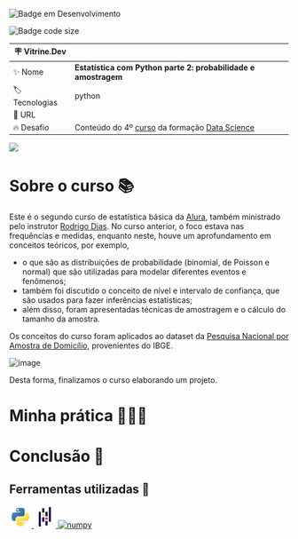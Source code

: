
![Badge em Desenvolvimento](http://img.shields.io/static/v1?label=STATUS&message=EM%20DESENVOLVIMENTO&color=GREEN&style=for-the-badge)

![Badge code size](https://img.shields.io/github/languages/code-size/fab-souza/estatistica-parte-2)

| :placard: Vitrine.Dev |    |
| -------------  | --- |
| :sparkles: Nome        | **Estatística com Python parte 2: probabilidade e amostragem**
| :label: Tecnologias | python
| :rocket: URL         | 
| :fire: Desafio     | Conteúdo do 4º [curso](https://www.alura.com.br/curso-online-estatistica-probabilidade-e-amostragem) da formação [Data Science](https://www.alura.com.br/formacao-data-science)

![](https://user-images.githubusercontent.com/67301805/236349468-3b024586-dcb1-48db-98fd-8779169a49e1.jpg#vitrinedev)


# Sobre o curso 📚

Este é o segundo curso de estatística básica da [Alura](https://www.alura.com.br/), também ministrado pelo instrutor [Rodrigo Dias](https://www.linkedin.com/in/rodrigo-fernando-dias-118181120/). No curso anterior, o foco estava nas frequências e medidas, enquanto neste, houve um aprofundamento em conceitos teóricos, por exemplo, 
- o que são as distribuições de probabilidade (binomial, de Poisson e normal) que são utilizadas para modelar diferentes eventos e fenômenos;
- também foi discutido o conceito de nível e intervalo de confiança, que são usados para fazer inferências estatísticas;
- além disso, foram apresentadas técnicas de amostragem e o cálculo do tamanho da amostra.  

Os conceitos do curso foram aplicados ao dataset da [Pesquisa Nacional por Amostra de Domicílio](https://www.ibge.gov.br/estatisticas/sociais/populacao/19897-sintese-de-indicadores-pnad2.html?=&t=microdados), provenientes do IBGE. 

![image](https://user-images.githubusercontent.com/67301805/236932527-88136f4d-4077-4419-81e4-6e36380afceb.png)

Desta forma, finalizamos o curso elaborando um projeto.




# Minha prática 👩🏻‍💻








# Conclusão 🏁




## Ferramentas utilizadas 🧰
<p>
  <a href="https://www.python.org" target="_blank" rel="noreferrer"> <img src="https://raw.githubusercontent.com/devicons/devicon/master/icons/python/python-original.svg" alt="python" width="40" height="40"/> </a>
  <a href="https://pandas.pydata.org/" target="_blank" rel="noreferrer"> <img src="https://raw.githubusercontent.com/devicons/devicon/2ae2a900d2f041da66e950e4d48052658d850630/icons/pandas/pandas-original.svg" alt="pandas" width="40" height="40"/> </a>
  <a href="https://numpy.org/" target="_blank" rel="noreferrer"> <img src="https://numpy.org/images/logo.svg" alt="numpy" width="40" height="40"/> </a>
  </p>
